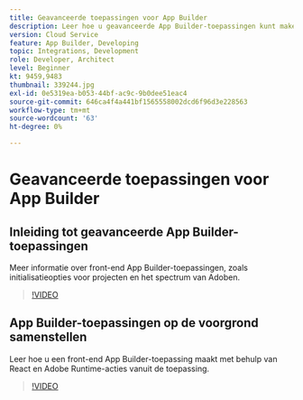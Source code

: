 ```yaml
---
title: Geavanceerde toepassingen voor App Builder
description: Leer hoe u geavanceerde App Builder-toepassingen kunt maken.
version: Cloud Service
feature: App Builder, Developing
topic: Integrations, Development
role: Developer, Architect
level: Beginner
kt: 9459,9483
thumbnail: 339244.jpg
exl-id: 0e5319ea-b053-44bf-ac9c-9b0dee51eac4
source-git-commit: 646ca4f4a441bf1565558002dcd6f96d3e228563
workflow-type: tm+mt
source-wordcount: '63'
ht-degree: 0%

---
```


# Geavanceerde toepassingen voor App Builder

## Inleiding tot geavanceerde App Builder-toepassingen

Meer informatie over front-end App Builder-toepassingen, zoals initialisatieopties voor projecten en het spectrum van Adoben.

>[!VIDEO](https://video.tv.adobe.com/v/339247/?quality=12&learn=on)

## App Builder-toepassingen op de voorgrond samenstellen

Leer hoe u een front-end App Builder-toepassing maakt met behulp van React en Adobe Runtime-acties vanuit de toepassing.

>[!VIDEO](https://video.tv.adobe.com/v/339248/?quality=12&learn=on)

